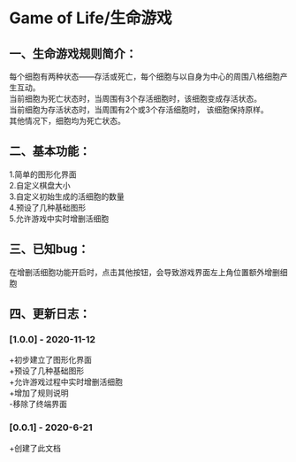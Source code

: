 # Game of Life/生命游戏  
## 一、生命游戏规则简介：  
每个细胞有两种状态——存活或死亡，每个细胞与以自身为中心的周围八格细胞产生互动。  
当前细胞为死亡状态时，当周围有3个存活细胞时，该细胞变成存活状态。  
当前细胞为存活状态时，当周围有2个或3个存活细胞时， 该细胞保持原样。  
其他情况下，细胞均为死亡状态。   
## 二、基本功能：  
1.简单的图形化界面  
2.自定义棋盘大小  
3.自定义初始生成的活细胞的数量  
4.预设了几种基础图形  
5.允许游戏中实时增删活细胞  
## 三、已知bug：  
在增删活细胞功能开启时，点击其他按钮，会导致游戏界面左上角位置额外增删细胞  
## 四、更新日志：  
### [1.0.0] - 2020-11-12  
+初步建立了图形化界面  
+预设了几种基础图形  
+允许游戏过程中实时增删活细胞  
+增加了规则说明  
-移除了终端界面  
### [0.0.1] - 2020-6-21  
+创建了此文档  
